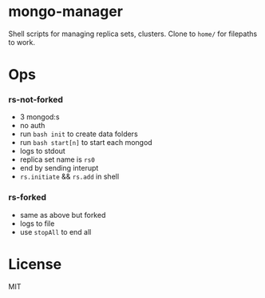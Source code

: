 # mongo-manager
Shell scripts for managing replica sets, clusters. Clone to `home/` for filepaths to work.

# Ops

### rs-not-forked
- 3 mongod:s
- no auth
- run `bash init` to create data folders
- run `bash start[n]` to start each mongod
- logs to stdout
- replica set name is `rs0`
- end by sending interupt
- `rs.initiate` && `rs.add` in shell

### rs-forked
- same as above but forked
- logs to file
- use `stopAll` to end all

# License
MIT
